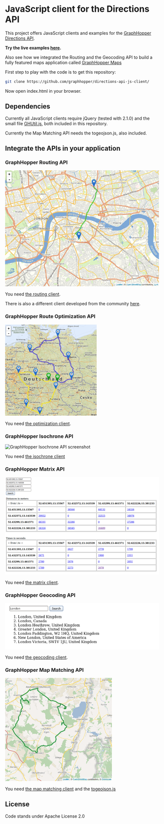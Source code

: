 # JavaScript client for the Directions API

This project offers JavaScript clients and examples for the [GraphHopper Directions API](https://graphhopper.com).

**Try the live examples [here](https://graphhopper.com/api/1/examples/).**

Also see how we integrated the Routing and the Geocoding API to build a fully featured maps application called [GraphHopper Maps](https://graphhopper.com/maps/)

First step to play with the code is to get this repository:

```bash
git clone https://github.com/graphhopper/directions-api-js-client/
```

Now open index.html in your browser.

## Dependencies

Currently all JavaScript clients require jQuery (tested with 2.1.0) and the
small file [GHUtil.js](./js/GHUtil.js), both included in this repository.

Currently the Map Matching API needs the togeojson.js, also included.

## Integrate the APIs in your application

### GraphHopper Routing API

![GraphHopper Routing API screenshot](./img/screenshot-routing.png)

You need [the routing client](./js/GraphHopperRouting.js).

There is also a different client developed from the community [here](https://www.npmjs.com/package/lrm-graphhopper).

### GraphHopper Route Optimization API

![Route Optimization API screenshot](./img/screenshot-vrp.png)

You need [the optimization client](./js/GraphHopperOptimization.js).

### GraphHopper Isochrone API

![GraphHopper Isochrone API screenshot](https://raw.githubusercontent.com/graphhopper/directions-api/master/img/isochrone-example.png)

You need [the isochrone client](./js/GraphHopperIsochrone.js)

### GraphHopper Matrix API

![GraphHopper Matrix API screenshot](./img/screenshot-matrix.png)

You need [the matrix client](./js/GraphHopperMatrix.js).

### GraphHopper Geocoding API

![GraphHopper Geocoding API screenshot](./img/screenshot-geocoding.png)

You need [the geocoding client](./js/GraphHopperGeocoding.js).

### GraphHopper Map Matching API

![GraphHopper Map Matching API screenshot](./img/screenshot-map-matching.png)

You need [the map matching client](./js/GraphHopperMapMatching.js) and the 
[togeojson.js](./js/togeojson.js)

## License

Code stands under Apache License 2.0
